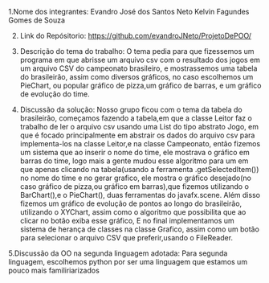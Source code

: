 1.Nome dos integrantes:
Evandro José dos Santos Neto
Kelvin Fagundes Gomes de Souza

2. Link do Repósitorio: https://github.com/evandroJNeto/ProjetoDePOO/

3. Descrição do tema do trabalho:
O tema  pedia para que fizessemos um programa em que abrisse um arquivo csv com o resultado dos jogos em um arquivo CSV do campeonato brasileiro, e mostrassemos
uma tabela do brasileirão, assim como diversos gráficos, no caso escolhemos um PieChart, ou popular gráfico de pizza,um gráfico de barras, e um gráfico de evolução do time.

4. Discussão da solução:
Nosso grupo ficou com o tema da tabela do brasileirão, começamos fazendo a tabela,em que a classe Leitor faz o trabalho de ler o arquivo csv
usando uma List do tipo abstrato Jogo, em que é focado principalmente em abstrair os dados do arquivo csv para implementa-los na classe Leitor,e na classe Campeonato,
então fizemos um sistema que ao inserir o nome do time, ele mostrava o gráfico em barras do time, logo mais a gente mudou esse algoritmo para um em que apenas clicando na tabela(usando a ferramenta .getSelectedItem())
no nome do time e no gerar grafico, ele mostra o gráfico desejado(no caso gráfico de pizza,ou gráfico em barras),que fizemos utilizando o BarChart(),e o PieChart(), duas ferramentas do javafx.scene.
Além disso fizemos um gráfico de evolução de pontos ao longo do brasileirão, utilizando o XYChart, assim como o algoritmo que possibilita que ao clicar no botão exiba esse gráfico, E no final implementamos um sistema de herança de classes na classe Grafico, assim como um botão para selecionar o arquivo CSV que preferir,usando o FileReader.

5.Discussão da OO na segunda linguagem adotada:
Para segunda linguagem, escolhemos python por ser uma linguagem que estamos um pouco mais familiriarizados
